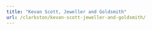 ```yaml
---
title: "Kevan Scott, Jeweller and Goldsmith"
url: /clarkston/kevan-scott-jeweller-and-goldsmith/
---
```

